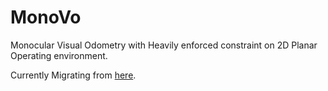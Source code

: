 # MonoVo

Monocular Visual Odometry with Heavily enforced constraint on 2D Planar Operating environment.

Currently Migrating from [here](https://github.com/yycho0108/robot_learning).

